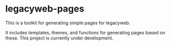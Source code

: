 # legacyweb-pages

This is a toolkit for generating simple pages for legacyweb.

It includes templates, themes, and functions for generating pages based on these. This project is currently under development.